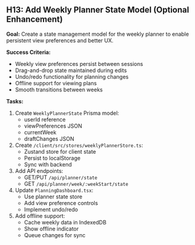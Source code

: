 ## H13: Add Weekly Planner State Model (Optional Enhancement)

**Goal:** Create a state management model for the weekly planner to enable persistent view preferences and better UX.

**Success Criteria:**

- Weekly view preferences persist between sessions
- Drag-and-drop state maintained during edits
- Undo/redo functionality for planning changes
- Offline support for viewing plans
- Smooth transitions between weeks

**Tasks:**

1. Create `WeeklyPlannerState` Prisma model:
   - userId reference
   - viewPreferences JSON
   - currentWeek
   - draftChanges JSON
2. Create `/client/src/stores/weeklyPlannerStore.ts`:
   - Zustand store for client state
   - Persist to localStorage
   - Sync with backend
3. Add API endpoints:
   - GET/PUT `/api/planner/state`
   - GET `/api/planner/week/:weekStart/state`
4. Update `PlanningDashboard.tsx`:
   - Use planner state store
   - Add view preference controls
   - Implement undo/redo
5. Add offline support:
   - Cache weekly data in IndexedDB
   - Show offline indicator
   - Queue changes for sync
